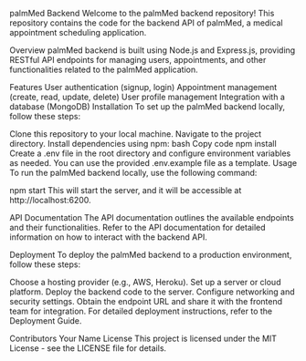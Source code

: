 palmMed Backend
Welcome to the palmMed backend repository! This repository contains the code for the backend API of palmMed, a medical appointment scheduling application.

Overview
palmMed backend is built using Node.js and Express.js, providing RESTful API endpoints for managing users, appointments, and other functionalities related to the palmMed application.

Features
User authentication (signup, login)
Appointment management (create, read, update, delete)
User profile management
Integration with a database (MongoDB)
Installation
To set up the palmMed backend locally, follow these steps:

Clone this repository to your local machine.
Navigate to the project directory.
Install dependencies using npm:
bash
Copy code
npm install
Create a .env file in the root directory and configure environment variables as needed. You can use the provided .env.example file as a template.
Usage
To run the palmMed backend locally, use the following command:

npm start
This will start the server, and it will be accessible at http://localhost:6200.

API Documentation
The API documentation outlines the available endpoints and their functionalities. Refer to the API documentation for detailed information on how to interact with the backend API.

Deployment
To deploy the palmMed backend to a production environment, follow these steps:

Choose a hosting provider (e.g., AWS, Heroku).
Set up a server or cloud platform.
Deploy the backend code to the server.
Configure networking and security settings.
Obtain the endpoint URL and share it with the frontend team for integration.
For detailed deployment instructions, refer to the Deployment Guide.

Contributors
Your Name
License
This project is licensed under the MIT License - see the LICENSE file for details.
